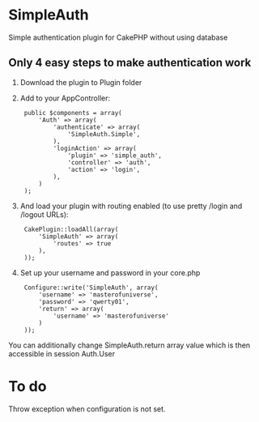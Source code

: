 SimpleAuth
==========

Simple authentication plugin for CakePHP without using database

Only 4 easy steps to make authentication work
---------------------------------------------

1. Download the plugin to Plugin folder

2. Add to your AppController:

		public $components = array(
			'Auth' => array(
				'authenticate' => array(
					'SimpleAuth.Simple',
				),
				'loginAction' => array(
					'plugin' => 'simple_auth',
					'controller' => 'auth',
					'action' => 'login',
				),
			)
		);


3. And load your plugin with routing enabled (to use pretty /login and /logout URLs):

		CakePlugin::loadAll(array(
			'SimpleAuth' => array(
				'routes' => true
			),
		));

4. Set up your username and password in your core.php

		Configure::write('SimpleAuth', array(
			'username' => 'masterofuniverse',
			'password' => 'qwerty01',
			'return' => array(
				'username' => 'masterofuniverse'
			)
		));

You can additionally change SimpleAuth.return array value which is then accessible in session Auth.User

To do
=====

Throw exception when configuration is not set.